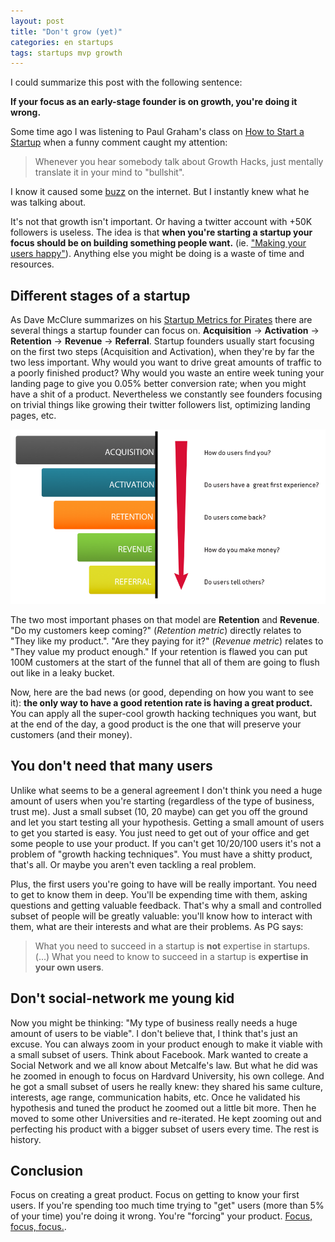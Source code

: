 ```yaml
---
layout: post
title: "Don't grow (yet)"
categories: en startups
tags: startups mvp growth
---
```


I could summarize this post with the following sentence:

**If your focus as an early-stage founder is on growth, you're doing it wrong.**

Some time ago I was listening to Paul Graham's class on [How to Start a Startup](http://startupclass.samaltman.com/courses/lec03/) when a funny comment caught my attention:

> Whenever you hear somebody talk about Growth Hacks, just mentally translate it in your mind to "bullshit".

I know it caused some [buzz](https://growthhackers.com/questions/ask-gh-what-do-you-think-of-paul-grahams-comment-about-growth-hacking/) on the internet. But I instantly knew what he was talking about.

It's not that growth isn't important. Or having a twitter account with +50K followers is useless. The idea is that **when you're starting a startup your focus should be on building something people want.** (ie. ["Making your users happy"](https://twitter.com/paulg/status/504341571345866752)). Anything else you might be doing is a waste of time and resources.

## Different stages of a startup

As Dave McClure summarizes on his [Startup Metrics for Pirates](http://www.slideshare.net/dmc500hats/startup-metrics-for-pirates-long-version) there are several things a startup founder can focus on. **Acquisition** -> **Activation** -> **Retention** -> **Revenue** -> **Referral**. Startup founders usually start focusing on the first two steps (Acquisition and Activation), when they're by far the two less important. Why would you want to drive great amounts of traffic to a poorly finished product? Why would you waste an entire week tuning your landing page to give you 0.05% better conversion rate; when you might have a shit of a product. Nevertheless we constantly see founders focusing on trivial things like growing their twitter followers list, optimizing landing pages, etc.

![Pirate Metrics](/img/posts/2014-12-07-dont-grow/pirate-metrics-1.png)

The two most important phases on that model are **Retention** and **Revenue**. "Do my customers keep coming?" (_Retention metric_) directly relates to "They like my product.". "Are they paying for it?" (_Revenue metric_) relates to "They value my product enough." If your retention is flawed you can put 100M customers at the start of the funnel that all of them are going to flush out like in a leaky bucket.

Now, here are the bad news (or good, depending on how you want to see it): **the only way to have a good retention rate is having a great product.** You can apply all the super-cool growth hacking techniques you want, but at the end of the day, a good product is the one that will preserve your customers (and their money).

## You don't need that many users

Unlike what seems to be a general agreement I don't think you need a huge amount of users when you're starting (regardless of the type of business, trust me). Just a small subset (10, 20 maybe) can get you off the ground and let you start testing all your hypothesis. Getting a small amount of users to get you started is easy. You just need to get out of your office and get some people to use your product. If you can't get 10/20/100 users it's not a problem of "growth hacking techniques". You must have a shitty product, that's all. Or maybe you aren't even tackling a real problem.

Plus, the first users you're going to have will be really important. You need to get to know them in deep. You'll be expending time with them, asking questions and getting valuable feedback. That's why a small and controlled subset of people will be greatly valuable: you'll know how to interact with them, what are their interests and what are their problems. As PG says:

> What you need to succeed in a startup is **not** expertise in startups. (...) What you need to know to succeed in a startup is **expertise in your own users**.

## Don't social-network me young kid

Now you might be thinking: "My type of business really needs a huge amount of users to be viable". I don't believe that, I think that's just an excuse. You can always zoom in your product enough to make it viable with a small subset of users. Think about Facebook. Mark wanted to create a Social Network and we all know about Metcalfe's law. But what he did was he zoomed in enough to focus on Hardvard University, his own college. And he got a small subset of users he really knew: they shared his same culture, interests, age range, communication habits, etc. Once he validated his hypothesis and tuned the product he zoomed out a little bit more. Then he moved to some other Universities and re-iterated. He kept zooming out and perfecting his product with a bigger subset of users every time. The rest is history.

## Conclusion

Focus on creating a great product. Focus on getting to know your first users. If you're spending too much time trying to "get" users (more than 5% of your time) you're doing it wrong. You're "forcing" your product. [Focus, focus, focus.](http://www.feld.com/archives/2013/11/focus-focus-focus.html).
